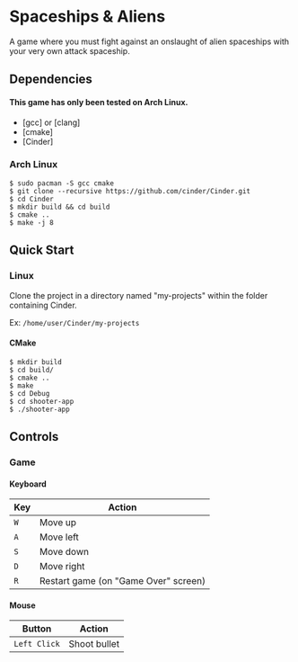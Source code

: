 # Spaceships & Aliens

A game where you must fight against an onslaught of alien spaceships with your very own attack spaceship.

## Dependencies
#### This game has only been tested on Arch Linux.

- [gcc] or [clang]
- [cmake]
- [Cinder]

### Arch Linux

```console
$ sudo pacman -S gcc cmake
$ git clone --recursive https://github.com/cinder/Cinder.git
$ cd Cinder
$ mkdir build && cd build
$ cmake ..
$ make -j 8
```


## Quick Start
### Linux
Clone the project in a directory named "my-projects" within the folder containing Cinder.

Ex: `/home/user/Cinder/my-projects`
#### CMake
```console
$ mkdir build
$ cd build/
$ cmake ..
$ make
$ cd Debug
$ cd shooter-app
$ ./shooter-app
```

## Controls

### Game

#### Keyboard

| Key       | Action                                                      |
|---------- |-------------------------------------------------------------|
| `W`       | Move up                                           |
| `A`       | Move left                                            |
| `S`       | Move down                                                        |
| `D`       | Move right                                          |
| `R`       | Restart game (on "Game Over" screen)                                          |

#### Mouse

| Button       | Action                 |
|--------------|------------------------|
| `Left Click` | Shoot bullet |